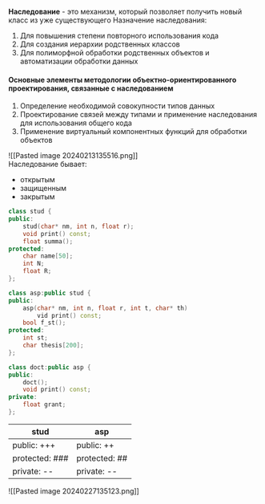 **Наследование** - это механизм, который позволяет получить новый класс из уже существующего
Назначение наследования:
1. Для повышения степени повторного использования кода
2. Для создания иерархии родственных классов
3. Для полиморфной обработки родственных объектов и автоматизации обработки данных
#### Основные элементы методологии объектно-ориентированного проектирования, связанные с наследованием
1. Определение необходимой совокупности типов данных
2. Проектирование связей между типами и применение наследования для использования общего кода
3. Применение виртуальный компонентных функций для обработки объектов  

![[Pasted image 20240213135516.png]]  
Наследование бывает:
- открытым
- защищенным
- закрытым
```cpp
class stud {
public:
	stud(char* nm, int n, float r);
	void print() const;
	float summa();
protected:
	char name[50];
	int N;
	float R;
};

class asp:public stud {
public:
	asp(char* nm, int n, float r, int t, char* th)
		vid print() const;
	bool f_st();
protected:
	int st;
	char thesis[200];
};

class doct:public asp {
public:
	doct();
	void print() const;
private:
	float grant;
};
```

| stud | asp |
| ---- | ---- |
| public: +++ | public: ++ |
| protected: ### | protected: ## |
| private: -- | private: -- |
![[Pasted image 20240227135123.png]]  
